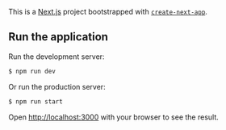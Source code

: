 This is a [Next.js](https://nextjs.org/) project bootstrapped with [`create-next-app`](https://github.com/vercel/next.js/tree/canary/packages/create-next-app).

## Run the application

Run the development server:

```bash
$ npm run dev
```

Or run the production server:

```bash
$ npm run start
```

Open [http://localhost:3000](http://localhost:3000) with your browser to see the result.
